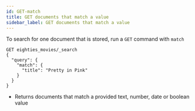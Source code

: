 ```yaml
---
id: GET-match
title: GET documents that match a value
sidebar_label: GET documents that match a value
---
```


To search for one document that is stored, run a `GET` command with `match`

```
GET eighties_movies/_search
{
  "query": {
    "match": {
      "title": "Pretty in Pink"
    }
  }
}
```

- Returns documents that match a provided text, number, date or boolean value
